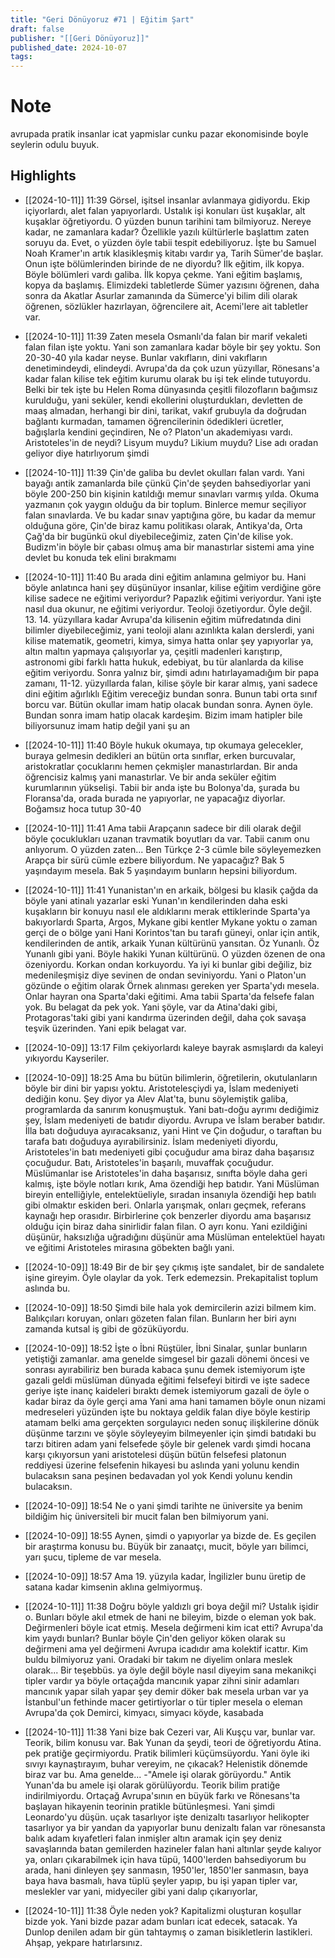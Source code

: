 ```yaml
---
title: "Geri Dönüyoruz #71 | Eğitim Şart"
draft: false
publisher: "[[Geri Dönüyoruz]]"
published_date: 2024-10-07
tags:
---
```

# Note
 avrupada pratik insanlar icat yapmislar cunku pazar ekonomisinde boyle seylerin odulu buyuk.


## Highlights
* [[2024-10-11]] 11:39  Görsel, işitsel insanlar avlanmaya gidiyordu. Ekip içiyorlardı, alet falan yapıyorlardı. Ustalık işi konuları üst kuşaklar, alt kuşaklar öğretiyordu. O yüzden bunun tarihini tam bilmiyoruz. Nereye kadar, ne zamanlara kadar? Özellikle yazılı kültürlerle başlattım zaten soruyu da. Evet, o yüzden öyle tabii tespit edebiliyoruz. İşte bu Samuel Noah Kramer'ın artık klasikleşmiş kitabı vardır ya, Tarih Sümer'de başlar. Onun işte bölümlerinden birinde de ne diyordu? İlk eğitim, ilk kopya. Böyle bölümleri vardı galiba. İlk kopya çekme. Yani eğitim başlamış, kopya da başlamış. Elimizdeki tabletlerde Sümer yazısını öğrenen, daha sonra da Akatlar Asurlar zamanında da Sümerce'yi bilim dili olarak öğrenen, sözlükler hazırlayan, öğrencilere ait, Acemi'lere ait tabletler var.

* [[2024-10-11]] 11:39  Zaten mesela Osmanlı'da falan bir marif vekaleti falan filan işte yoktu. Yani son zamanlara kadar böyle bir şey yoktu. Son 20-30-40 yıla kadar neyse. Bunlar vakıfların, dini vakıfların denetimindeydi, elindeydi. Avrupa'da da çok uzun yüzyıllar, Rönesans'a kadar falan kilise tek eğitim kurumu olarak bu işi tek elinde tutuyordu. Belki bir tek işte bu Helen Roma dünyasında çeşitli filozofların bağımsız kurulduğu, yani seküler, kendi ekollerini oluşturdukları, devletten de maaş almadan, herhangi bir dini, tarikat, vakıf grubuyla da doğrudan bağlantı kurmadan, tamamen öğrencilerinin ödedikleri ücretler, bağışlarla kendini geçindiren, Ne o? Platon'un akademiyası vardı. Aristoteles'in de neydi? Lisyum muydu? Likium muydu? Lise adı oradan geliyor diye hatırlıyorum şimdi

* [[2024-10-11]] 11:39  Çin'de galiba bu devlet okulları falan vardı. Yani bayağı antik zamanlarda bile çünkü Çin'de şeyden bahsediyorlar yani böyle 200-250 bin kişinin katıldığı memur sınavları varmış yılda. Okuma yazmanın çok yaygın olduğu da bir toplum. Binlerce memur seçiliyor falan sınavlarda. Ve bu kadar sınav yaptığına göre, bu kadar da memur olduğuna göre, Çin'de biraz kamu politikası olarak, Antikya'da, Orta Çağ'da bir bugünkü okul diyebileceğimiz, zaten Çin'de kilise yok. Budizm'in böyle bir çabası olmuş ama bir manastırlar sistemi ama yine devlet bu konuda tek elini bırakmamı

* [[2024-10-11]] 11:40  Bu arada dini eğitim anlamına gelmiyor bu. Hani böyle anlatınca hani şey düşünüyor insanlar, kilise eğitim verdiğine göre kilise sadece ne eğitimi veriyordur? Papazlık eğitimi veriyordur. Yani işte nasıl dua okunur, ne eğitimi veriyordur. Teoloji özetiyordur. Öyle değil. 13. 14. yüzyıllara kadar Avrupa'da kilisenin eğitim müfredatında dini bilimler diyebileceğimiz, yani teoloji alanı azınlıkta kalan derslerdi, yani kilise matematik, geometri, kimya, simya hatta onlar şey yapıyorlar ya, altın maltın yapmaya çalışıyorlar ya, çeşitli madenleri karıştırıp, astronomi gibi farklı hatta hukuk, edebiyat, bu tür alanlarda da kilise eğitim veriyordu. Sonra yalnız bir, şimdi adını hatırlayamadığım bir papa zamanı, 11-12. yüzyıllarda falan, kilise şöyle bir karar almış, yani sadece dini eğitim ağırlıklı Eğitim vereceğiz bundan sonra. Bunun tabi orta sınıf borcu var. Bütün okullar imam hatip olacak bundan sonra. Aynen öyle. Bundan sonra imam hatip olacak kardeşim. Bizim imam hatipler bile biliyorsunuz imam hatip değil yani şu an

* [[2024-10-11]] 11:40  Böyle hukuk okumaya, tıp okumaya gelecekler, buraya gelmesin dedikleri an bütün orta sınıflar, erken burcuvalar, aristokratlar çocuklarını hemen çekmişler manastırlardan. Bir anda öğrencisiz kalmış yani manastırlar. Ve bir anda seküler eğitim kurumlarının yükselişi. Tabii bir anda işte bu Bolonya'da, şurada bu Floransa'da, orada burada ne yapıyorlar, ne yapacağız diyorlar. Boğamsız hoca tutup 30-40

* [[2024-10-11]] 11:41  Ama tabii Arapçanın sadece bir dili olarak değil böyle çocuklukları uzanan travmatik boyutları da var. Tabii canım onu anlıyorum. O yüzden zaten... Ben Türkçe 2-3 cümle bile söyleyemezken Arapça bir sürü cümle ezbere biliyordum. Ne yapacağız? Bak 5 yaşındayım mesela. Bak 5 yaşındayım bunların hepsini biliyordum.

* [[2024-10-11]] 11:41  Yunanistan'ın en arkaik, bölgesi bu klasik çağda da böyle yani atinalı yazarlar eski Yunan'ın kendilerinden daha eski kuşakların bir konuyu nasıl ele aldıklarını merak ettiklerinde Sparta'ya bakıyorlardı Sparta, Argos, Mykane gibi kentler Mykane yoktu o zaman gerçi de o bölge yani Hani Korintos'tan bu tarafı güneyi, onlar için antik, kendilerinden de antik, arkaik Yunan kültürünü yansıtan. Öz Yunanlı. Öz Yunanlı gibi yani. Böyle hakiki Yunan kültürünü. O yüzden özenen de ona özeniyordu. Korkan ondan korkuyordu. Ya iyi ki bunlar gibi değiliz, biz medenileşmişiz diye sevinen de ondan seviniyordu. Yani o Platon'un gözünde o eğitim olarak Örnek alınması gereken yer Sparta'ydı mesela. Onlar hayran ona Sparta'daki eğitimi. Ama tabii Sparta'da felsefe falan yok. Bu belagat da pek yok. Yani şöyle, var da Atina'daki gibi, Protagoras'taki gibi yani kandırma üzerinden değil, daha çok savaşa teşvik üzerinden. Yani epik belagat var.

* [[2024-10-09]] 13:17  Film çekiyorlardı kaleye bayrak asmışlardı da kaleyi yıkıyordu Kayseriler.

* [[2024-10-09]] 18:25  Ama bu bütün bilimlerin, öğretilerin, okutulanların böyle bir dini bir yapısı yoktu. Aristotelesçiydi ya, İslam medeniyeti dediğin konu. Şey diyor ya Alev Alat'ta, bunu söylemiştik galiba, programlarda da sanırım konuşmuştuk. Yani batı-doğu ayrımı dediğimiz şey, İslam medeniyeti de batıdır diyordu. Avrupa ve İslam beraber batıdır. İlla batı doğuduya ayıracaksanız, yani Hint ve Çin doğudur, o taraftan bu tarafa batı doğuduya ayırabilirsiniz. İslam medeniyeti diyordu, Aristoteles'in batı medeniyeti gibi çocuğudur ama biraz daha başarısız çocuğudur. Batı, Aristoteles'in başarılı, muvaffak çocuğudur. Müslümanlar ise Aristoteles'in daha başarısız, sınıfta böyle daha geri kalmış, işte böyle notları kırık, Ama özendiği hep batıdır. Yani Müslüman bireyin entelliğiyle, entelektüeliyle, sıradan insanıyla özendiği hep batılı gibi olmaktır eskiden beri. Onlarla yarışmak, onları geçmek, referans kaynağı hep orasıdır. Birbirlerine çok benzerler diyordu ama başarısız olduğu için biraz daha sinirlidir falan filan. O ayrı konu. Yani ezildiğini düşünür, haksızlığa uğradığını düşünür ama Müslüman entelektüel hayatı ve eğitimi Aristoteles mirasına göbekten bağlı yani.

* [[2024-10-09]] 18:49  Bir de bir şey çıkmış işte sandalet, bir de sandalete işine gireyim. Öyle olaylar da yok. Terk edemezsin. Prekapitalist toplum aslında bu.

* [[2024-10-09]] 18:50  Şimdi bile hala yok demircilerin azizi bilmem kim. Balıkçıları koruyan, onları gözeten falan filan. Bunların her biri aynı zamanda kutsal iş gibi de gözüküyordu.

* [[2024-10-09]] 18:52  İşte o İbni Rüştüler, İbni Sinalar, şunlar bunların yetiştiği zamanlar. ama genelde simgesel bir gazali dönemi öncesi ve sonrası ayırabiliriz ben burada kabaca şunu demek istemiyorum işte gazali geldi müslüman dünyada eğitimi felsefeyi bitirdi ve işte sadece geriye işte inanç kaideleri bıraktı demek istemiyorum gazali de öyle o kadar biraz da öyle gerçi ama Yani ama hani tamamen böyle onun nizami medreseleri yüzünden işte bu noktaya geldik falan diye böyle kestirip atamam belki ama gerçekten sorgulayıcı neden sonuç ilişkilerine dönük düşünme tarzını ve şöyle söyleyeyim bilmeyenler için şimdi batıdaki bu tarzı bitiren adam yani felsefede şöyle bir gelenek vardı şimdi hocana karşı çıkıyorsun yani aristotelesi düşün bütün felsefesi platonun reddiyesi üzerine felsefenin hikayesi bu aslında yani yolunu kendin bulacaksın sana peşinen bedavadan yol yok Kendi yolunu kendin bulacaksın.

* [[2024-10-09]] 18:54  Ne o yani şimdi tarihte ne üniversite ya benim bildiğim hiç üniversiteli bir mucit falan ben bilmiyorum yani.

* [[2024-10-09]] 18:55  Aynen, şimdi o yapıyorlar ya bizde de. Es geçilen bir araştırma konusu bu. Büyük bir zanaatçı, mucit, böyle yarı bilimci, yarı şucu, tipleme de var mesela.

* [[2024-10-09]] 18:57  Ama 19. yüzyıla kadar, İngilizler bunu üretip de satana kadar kimsenin aklına gelmiyormuş.

* [[2024-10-11]] 11:38  Doğru böyle yaldızlı gri boya değil mi? Ustalık işidir o. Bunları böyle akıl etmek de hani ne bileyim, bizde o eleman yok bak. Değirmenleri böyle icat etmiş. Mesela değirmeni kim icat etti? Avrupa'da kim yaydı bunları? Bunlar böyle Çin'den geliyor köken olarak su değirmeni ama yel değirmeni Avrupa icadıdır ama kolektif icattır. Kim buldu bilmiyoruz yani. Oradaki bir takım ne diyelim onlara meslek olarak... Bir teşebbüs. ya öyle değil böyle nasıl diyeyim sana mekanikçi tipler vardır ya böyle ortaçağda mancınık yapar zihni sinir adamları mancınık yapar silah yapar şey demir döker bak mesela urban var ya İstanbul'un fethinde macer getirtiyorlar o tür tipler mesela o eleman Avrupa'da çok Demirci, kimyacı, simyacı köyde, kasabada

* [[2024-10-11]] 11:38  Yani bize bak Cezeri var, Ali Kuşçu var, bunlar var. Teorik, bilim konusu var. Bak Yunan da şeydi, teori de öğretiyordu Atina. pek pratiğe geçirmiyordu. Pratik bilimleri küçümsüyordu. Yani öyle iki sıvıyı kaynaştırayım, buhar vereyim, ne çıkacak? Helenistik dönemde biraz var bu. Ama genelde... -"Amele işi olarak görüyordu." Antik Yunan'da bu amele işi olarak görülüyordu. Teorik bilim pratiğe indirilmiyordu. Ortaçağ Avrupa'sının en büyük farkı ve Rönesans'ta başlayan hikayenin teorinin pratikle bütünleşmesi. Yani şimdi Leonardo'yu düşün. uçak tasarlıyor işte denizaltı tasarlıyor helikopter tasarlıyor ya bir yandan da yapıyorlar bunu denizaltı falan var rönesansta balık adam kıyafetleri falan inmişler altın aramak için şey deniz savaşlarında batan gemilerden hazineler falan hani altınlar şeyde kalıyor ya, onları çıkarabilmek için hava tüpü, 1400'lerden bahsediyorum bu arada, hani dinleyen şey sanmasın, 1950'ler, 1850'ler sanmasın, baya baya hava basmalı, hava tüplü şeyler yapıp, bu işi yapan tipler var, meslekler var yani, midyeciler gibi yani dalıp çıkarıyorlar,

* [[2024-10-11]] 11:38  Öyle neden yok? Kapitalizmi oluşturan koşullar bizde yok. Yani bizde pazar adam bunları icat edecek, satacak. Ya Dunlop denilen adam bir gün tahtaymış o zaman bisikletlerin lastikleri. Ahşap, yekpare hatırlarsınız.

